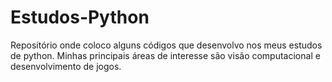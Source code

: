 # Estudos-Python
Repositório onde coloco alguns códigos que desenvolvo nos meus estudos de python. Minhas principais áreas de interesse são visão computacional e desenvolvimento de jogos.
